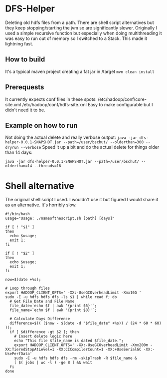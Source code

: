 # DFS-Helper
Deleting old hdfs files from a path. There are shell script alternatives but they keep
stopping/starting the jvm so are significantly slower.
Originally I used a simple recursive function but especially when doing multithreading it was easy to run out of memory
so I switched to a Stack. This made it lightning fast.

## How to build
It's a typical maven project creating a fat jar in /target
``
mvn clean install
``

## Prerequests
It currently expects conf files in these spots: /etc/hadoop/conf/core-site.xml /etc/hadoop/conf/hdfs-site.xml
Easy to make configurable but I didn't need it to be.

## Example on how to run
Not doing the actual delete and really verbose output:
``
java -jar dfs-helper-0.0.1-SNAPSHOT.jar --path=/user/bschut/ --olderthan=300 --dryrun --verbose
``
Speed it up a bit and do the actual delete for things older than 14 days:
```
java -jar dfs-helper-0.0.1-SNAPSHOT.jar --path=/user/bschut/ --olderthan=14 --threads=16
```

# Shell alternative
The original shell script I used. I wouldn't use it but figured I would share it as an alternative. It's horribly slow.
```
#!/bin/bash
usage="Usage: ./nameofthescript.sh [path] [days]"

if [ ! "$1" ]
then
  echo $usage;
  exit 1;
fi

if [ ! "$2" ]
then
  echo $usage;
  exit 1;
fi

now=$(date +%s);

# Loop through files
export HADOOP_CLIENT_OPTS=' -XX:-UseGCOverheadLimit -Xmx16G '
sudo -E -u hdfs hdfs dfs -ls $1 | while read f; do
  # Get File Date and File Name
  file_date=`echo $f | awk '{print $6}'`;
  file_name=`echo $f | awk '{print $8}'`;

  # Calculate Days Difference
  difference=$(( ($now - $(date -d "$file_date" +%s)) / (24 * 60 * 60) ));
  if [ $difference -gt $2 ]; then
    # Insert delete logic here
    echo "This file $file_name is dated $file_date.";
    export HADOOP_CLIENT_OPTS=' -XX:-UseGCOverheadLimit -Xmx200m -XX:TieredStopAtLevel=1 -XX:CICompilerCount=1 -XX:+UseSerialGC -XX:-UsePerfData'
    sudo -E -u hdfs hdfs dfs -rm -skipTrash -R $file_name &
    [ $( jobs | wc -l ) -ge 8 ] && wait
  fi
done
```